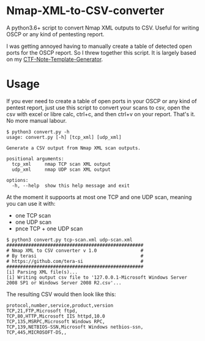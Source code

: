 # Nmap-XML-to-CSV-converter
A python3.6+ script to convert Nmap XML outputs to CSV. Useful for writing OSCP or any kind of pentesting report.

I was getting annoyed having to manually create a table of detected open ports for the OSCP report. So I threw together this script. It is largely based on my [CTF-Note-Template-Generator](https://github.com/tera-si/CTF-Note-Template-Generator).

# Usage

If you ever need to create a table of open ports in your OSCP or any kind of pentest report, just use this script to convert your scans to csv, open the csv with excel or libre calc, ctrl+c, and then ctrl+v on your report. That's it. No more manual labour.

```
$ python3 convert.py -h
usage: convert.py [-h] [tcp_xml] [udp_xml]

Generate a CSV output from Nmap XML scan outputs.

positional arguments:
  tcp_xml     nmap TCP scan XML output
  udp_xml     nmap UDP scan XML output

options:
  -h, --help  show this help message and exit
```

At the moment it suppoorts at most one TCP and one UDP scan, meaning you can use it with:
- one TCP scan
- one UDP scan
- pnce TCP + one UDP scan

```
$ python3 convert.py tcp-scan.xml udp-scan.xml 
##################################################
# Nmap XML to CSV converter v 1.0                #
# By terasi                                      #
# https://github.com/tera-si                     #
##################################################
[i] Parsing XML file(s)...
[i] Writing output csv file to '127.0.0.1-Microsoft Windows Server 2008 SP1 or Windows Server 2008 R2.csv'...
```

The resulting CSV would then look like this:
```
protocol,number,service,product,version
TCP,21,FTP,Microsoft ftpd,
TCP,80,HTTP,Microsoft IIS httpd,10.0
TCP,135,MSRPC,Microsoft Windows RPC,
TCP,139,NETBIOS-SSN,Microsoft Windows netbios-ssn,
TCP,445,MICROSOFT-DS,,
```
